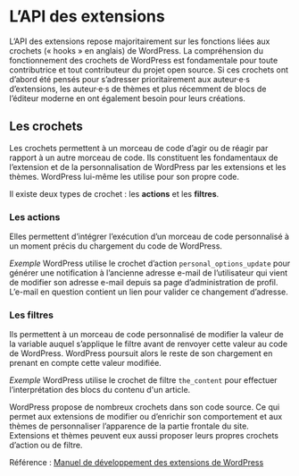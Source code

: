 # L’API des extensions

L’API des extensions repose majoritairement sur les fonctions liées aux crochets (« hooks » en anglais) de WordPress. La compréhension du fonctionnement des crochets de WordPress est fondamentale pour toute contributrice et tout contributeur du projet open source. Si ces crochets ont d’abord été pensés pour s’adresser prioritairement aux auteur·e·s d’extensions, les auteur·e·s de thèmes et plus récemment de blocs de l’éditeur moderne en ont également besoin pour leurs créations.

## Les crochets

Les crochets permettent à un morceau de code d’agir ou de réagir par rapport à un autre morceau de code. Ils constituent les fondamentaux de l’extension et de la personnalisation de WordPress par les extensions et les thèmes. WordPress lui-même les utilise pour son propre code.

Il existe deux types de crochet : les **actions** et les **filtres**.

### Les actions

Elles permettent d’intégrer l’exécution d’un morceau de code personnalisé à un moment précis du chargement du code de WordPress.

_Exemple_
WordPress utilise le crochet d’action `personal_options_update` pour générer une notification à l’ancienne adresse e-mail de l’utilisateur qui vient de modifier son adresse e-mail depuis sa page d’administration de profil. L’e-mail en question contient un lien pour valider ce changement d’adresse.

### Les filtres

Ils permettent à un morceau de code personnalisé de modifier la valeur de la variable auquel s’applique le filtre avant de renvoyer cette valeur au code de WordPress. WordPress poursuit alors le reste de son chargement en prenant en compte cette valeur modifiée.

_Exemple_
WordPress utilise le crochet de filtre `the_content` pour effectuer l’interprétation des blocs du contenu d'un article.

WordPress propose de nombreux crochets dans son code source. Ce qui permet aux extensions de modifier ou d’enrichir son comportement et aux thèmes de personnaliser l’apparence de la partie frontale du site. Extensions et thèmes peuvent eux aussi proposer leurs propres crochets d’action ou de filtre.

Référence : [Manuel de développement des extensions de WordPress](https://developer.wordpress.org/plugins/hooks/)
